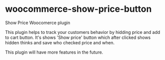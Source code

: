 # woocommerce-show-price-button
Show Price Woocomerce plugin

This plugin helps to track your customers behavior by hidding price and add to cart button.
It's shows 'Show price' button which after clicked shows hidden thinks and save who checked price and when.

This plugin will have more features in the future.

